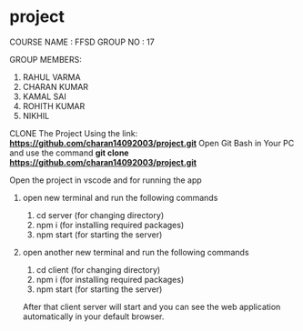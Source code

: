 # project

COURSE NAME : FFSD
GROUP NO : 17

GROUP MEMBERS:

1. RAHUL VARMA
2. CHARAN KUMAR
3. KAMAL SAI
4. ROHITH KUMAR
5. NIKHIL

CLONE The Project Using the link: **https://github.com/charan14092003/project.git**
Open Git Bash in Your PC and use the command **git clone https://github.com/charan14092003/project.git**

Open the project in vscode and for running the app

1) open new terminal and run the following commands

   1) cd server (for changing directory)
   2) npm i (for installing required packages)
   3) npm start (for starting the server)
2) open another new terminal and run the following commands

   1) cd client (for changing directory)
   2) npm i (for installing required packages)
   3) npm start (for starting the server)

   After that client server will start and you can see the web application automatically in your default browser.
